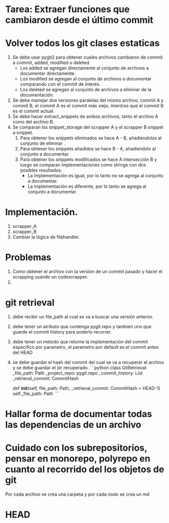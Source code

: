 # Tarea: Extraer funciones que cambiaron desde el último commit
# Volver todos los git clases estaticas
1. Se debe usar pygit2 para obtener cuales archivos cambiaron de commit a commit, added, modified o deleted.
    - Los added se agregan directamente al conjunto de archivos a documentar directamente.
    - Los modified se agregan al conjunto de archivos a documentar comparando con el commit de interés. 
    - Los deleted se agregan al conjunto de archivos a eliminar de la documentación. 
2. Se debe manejar dos versiones paralelas del mismo archivo, commit A y commit B, el commit A es el commit más viejo, mientras que el commit B es el commit actual. 
3. Se debe  hacer extract_snippets de ambos archivos, tanto el archivo A como del archivo B. 
4. Se comparan los snippet_storage del scrapper A y el scrapper B snippet a snippet.
    1. Para obtener los snippets eliminados se hace A - B, añadiendolos al conjunto de eliminar . 
    2. Para obtener los snippets añadidos se hace B - A, añadiendolo al conjunto a documentar.
    3. Para obtener los snippets modificados se hace A intersección B y luego se comparan implementaciones como strings con dos posibles resultados.
        - La implementación es igual, por lo tanto no se agrega al conjunto a documentar.
        - La implementación es diferente, por lo tanto se agrega al conjunto a documentar. 

# Implementación. 

1. scrapper_A
2. scrapper_B
3. Cambiar la lógica de filehandler. 


# Problemas

1. Como obtener el archivo con la version de un commit pasado y hacer el scrapping usando un codescrapper.
2.  

# git retrieval 
1. debe recibir un file_path al cual se va a buscar una versión anterior. 
2. debe tener un atributo que contenga pygit.repo y tambien uno que guarde el commit history para poderlo recorrer. 
3. debe tener un metodo que retorne la implementación del commit especifico por parametro, el parametro por default es el commit antes del HEAD
4. se debe guardar el hash del commit del cual se va a recuperar el archivo y se debe guardar el str recuperado. 
´´´python
class GitRetrieval: 
    _file_path: Path 
    _project_repo: pygit.repo 
    _commit_history: List
    _retrieval_commit: CommitHash 

    def __init__(self, file_path: Path, _retrieval_commit: CommitHash = HEAD-1)
        self._file_path: Path 
´´´

# Hallar forma de documentar todas las dependencias de un archivo

# Cuidado con los subrepositorios, pensar en monorepo, polyrepo en cuanto al recorrido del los objetos de git

Por cada archivo se crea una carpeta y por cada nodo se crea un md 


# HEAD

